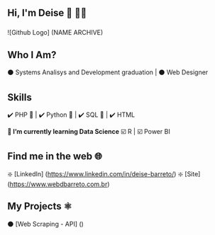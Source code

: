 ## **Hi, I'm Deise** 👋 👩‍💻
  
###
![Github Logo] (NAME ARCHIVE)

## **Who I Am?**
  
  ⚫ Systems Analisys and Development graduation |
  ⚫ Web Designer

## **Skills**

  ✔️ PHP 🐘 |
  ✔️ Python 🐍 |
  ✔️ SQL 🔎 |
  ✔️ HTML 
  
  **🌱 I’m currently learning Data Science**
      ☑️ R |
      ☑️ Power BI
      
## **Find me in the web** 🌐

  ❇️ [LinkedIn] (https://www.linkedin.com/in/deise-barreto/)
  ❇️ [Site] (https://www.webdbarreto.com.br)


## **My Projects** ⚛️

  ⚫ [Web Scraping - API] ()











